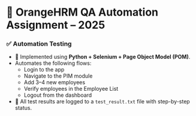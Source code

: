 # 🧪 OrangeHRM QA Automation Assignment – 2025

### ✅ Automation Testing
- 📁 Implemented using **Python + Selenium + Page Object Model (POM)**.
- Automates the following flows:
  - Login to the app
  - Navigate to the PIM module
  - Add 3–4 new employees
  - Verify employees in the Employee List
  - Logout from the dashboard
- 📝 All test results are logged to a `test_result.txt` file with step-by-step status.
